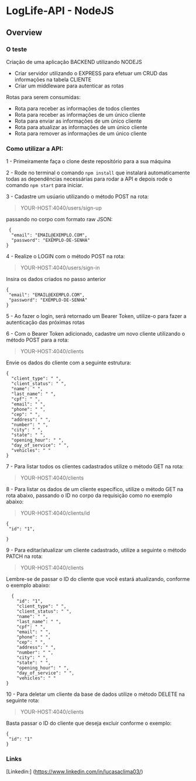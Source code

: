 # LogLife-API - NodeJS

## Overview

### O teste    
Criação de uma aplicação BACKEND utilizando NODEJS
- Criar servidor utilizando o EXPRESS para efetuar um CRUD das informações na tabela CLIENTE  
- Criar um middleware para autenticar as rotas  

Rotas para serem consumidas:
* Rota para receber as informações de todos clientes
* Rota para receber as informações de um único cliente
* Rota para enviar as informações de um único cliente
* Rota para atualizar as informações de um único cliente
* Rota para remover as informações de um único cliente

### Como utilizar a API:  
  
  
1 - Primeiramente faça o clone deste repositório para a sua máquina  

2 - Rode no terminal o comando `npm install` que instalará automaticamente todas as dependências necessárias para rodar a API e depois rode o comando `npm start` para iniciar.  

3 - Cadastre um usúario utilizando o método POST na rota:  

> YOUR-HOST:4040/users/sign-up

passando no corpo com formato raw JSON:  
```
 {   
  "email": "EMAIL@EXEMPLO.COM",  
  "password": "EXEMPLO-DE-SENHA"    
}
```
  
4 - Realize o LOGIN com o método POST na rota:  

> YOUR-HOST:4040/users/sign-in  

Insira os dados criados no passo anterior  
 ```
 {   
  "email": "EMAIL@EXEMPLO.COM",  
  "password": "EXEMPLO-DE-SENHA"    
}
```
 
5 - Ao fazer o login, será retornado um Bearer Token, utilize-o para fazer a autenticação das próximas rotas 

6 - Com o Bearer Token adicionado, cadastre um novo cliente utilizando o método POST para a rota:  

> YOUR-HOST:4040/clients

Envie os dados do cliente com a seguinte estrutura:  
  
  ```
  {       
    "client_type": " ",
    "client_status": " ",
    "name": " ",
    "last_name": " ",
    "cpf": " ",
    "email": " ",
    "phone": " ",
    "cep": " ",
    "address": " ",
    "number": " ",
    "city": " ",
    "state": " ",
    "opening_hour": " ",
    "day_of_service": " ",
    "vehicles": " "
}
```
  
7 - Para listar todos os clientes cadastrados utilize o método GET na rota:  

> YOUR-HOST:4040/clients  

8 - Para listar os dados de um cliente específico, utilize o método GET na rota abaixo, passando o ID no corpo da requisição como no exemplo abaixo:
> YOUR-HOST:4040/clients/id 

 ```
 {   
  "id": "1",  
      
}
```


9 - Para editar/atualizar um cliente cadastrado, utilize a seguinte o método PATCH na rota:  

> YOUR-HOST:4040/clients  

Lembre-se de passar o ID do cliente que você estará atualizando, conforme o exemplo abaixo:  
```
  {
    "id": "1",
    "client_type": " ",
    "client_status": " ",
    "name": " ",
    "last_name": " ",
    "cpf": " ",
    "email": " ",
    "phone": " ",
    "cep": " ",
    "address": " ",
    "number": " ",
    "city": " ",
    "state": " ",
    "opening_hour": " ",
    "day_of_service": " ",
    "vehicles": " "
}
```
10 - Para deletar um cliente da base de dados utilize o método DELETE na seguinte rota:  

 > YOUR-HOST:4040/clients

Basta passar o ID do cliente que deseja excluir conforme o exemplo:  

 ```
 {   
  "id": "1"      
}
```

### Links
[Linkedin:] (https://www.linkedin.com/in/lucasaclima03/)
